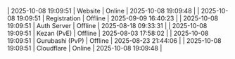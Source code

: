 | 2025-10-08 19:09:51 | Website | Online | 2025-10-08 19:09:48 |
| 2025-10-08 19:09:51 | Registration | Offline | 2025-09-09 16:40:23 |
| 2025-10-08 19:09:51 | Auth Server | Offline | 2025-08-18 09:33:31 |
| 2025-10-08 19:09:51 | Kezan (PvE) | Offline | 2025-08-03 17:58:02 |
| 2025-10-08 19:09:51 | Gurubashi (PvP) | Offline | 2025-08-23 21:44:06 |
| 2025-10-08 19:09:51 | Cloudflare | Online | 2025-10-08 19:09:48 |
